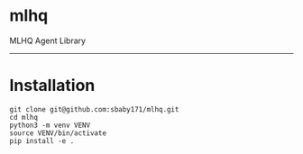# mlhq
MLHQ Agent Library

---

# Installation

``` shell
git clone git@github.com:sbaby171/mlhq.git 
cd mlhq
python3 -m venv VENV
source VENV/bin/activate
pip install -e . 
```


